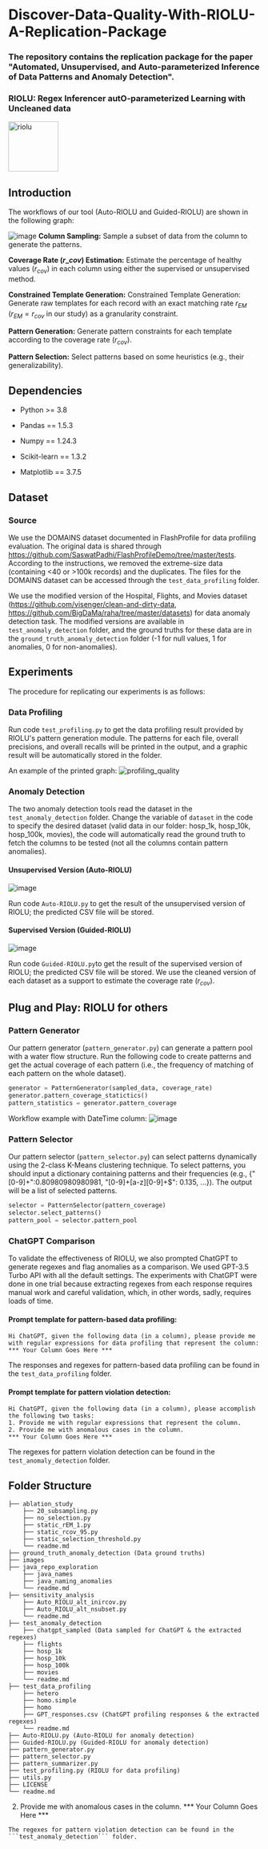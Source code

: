 # Discover-Data-Quality-With-RIOLU-A-Replication-Package

### The repository contains the replication package for the paper "Automated, Unsupervised, and Auto-parameterized Inference of Data Patterns and Anomaly Detection".
### RIOLU: Regex Inferencer autO-parameterized Learning with Uncleaned data
<img src="./images/316591300-f91de69f-25a8-4ace-8e0b-eb225434272d.png" alt="riolu" width="100" height="100">



## Introduction
The workflows of our tool (Auto-RIOLU and Guided-RIOLU) are shown in the following graph:

![image](./images/methodology_overview.jpg?raw=true)
**Column Sampling:** Sample a subset of data from the column to generate the patterns. 

**Coverage Rate ($r\_{cov}$) Estimation:** Estimate the percentage of healthy values ($r_{cov}$) in each column using either the supervised or unsupervised method.

**Constrained Template Generation:** Constrained Template Generation: Generate raw templates for each record with an exact matching rate $r_{EM}$ ($r_{EM}=r_{cov}$ in our study) as a granularity constraint.

**Pattern Generation:** Generate pattern constraints for each template according to the coverage rate ($r_{cov}$).

**Pattern Selection:** Select patterns based on some heuristics (e.g., their generalizability). 

## Dependencies

- Python >= 3.8

- Pandas == 1.5.3

- Numpy == 1.24.3

- Scikit-learn == 1.3.2

- Matplotlib == 3.7.5

## Dataset

### Source
We use the DOMAINS dataset documented in FlashProfile for data profiling evaluation. The original data is shared through https://github.com/SaswatPadhi/FlashProfileDemo/tree/master/tests. According to the instructions, we removed the extreme-size data (containing <40 or >100k records) and the duplicates. The files for the DOMAINS dataset can be accessed through the ```test_data_profiling``` folder. 

We use the modified version of the Hospital, Flights, and Movies dataset (https://github.com/visenger/clean-and-dirty-data, https://github.com/BigDaMa/raha/tree/master/datasets) for data anomaly detection task. The modified versions are available in ```test_anomaly_detection``` folder, and the ground truths for these data are in the ```ground_truth_anomaly_detection``` folder (-1 for null values, 1 for anomalies, 0 for non-anomalies). 

## Experiments
The procedure for replicating our experiments is as follows:

### Data Profiling
Run code ```test_profiling.py``` to get the data profiling result provided by RIOLU's pattern generation module. The patterns for each file, overall precisions, and overall recalls will be printed in the output, and a graphic result will be automatically stored in the folder. 

An example of the printed graph: 
![profiling_quality](./images/profiling_quality.png?raw=true)

### Anomaly Detection
The two anomaly detection tools read the dataset in the ```test_anomaly_detection``` folder. Change the variable of ```dataset``` in the code to specify the desired dataset (valid data in our folder: hosp_1k, hosp_10k, hosp_100k, movies), the code will automatically read the ground truth to fetch the columns to be tested (not all the columns contain pattern anomalies). 

#### Unsupervised Version (Auto-RIOLU)
![image](./images/unsupervised_coverage_rate_estimation.jpg?raw=true)

Run code ```Auto-RIOLU.py``` to get the result of the unsupervised version of RIOLU; the predicted CSV file will be stored. 

#### Supervised Version (Guided-RIOLU)
![image](./images/supervised_coverage_rate_estimation.jpg?raw=true)

Run code ```Guided-RIOLU.py```to get the result of the supervised version of RIOLU; the predicted CSV file will be stored. We use the cleaned version of each dataset as a support to estimate the coverage rate ($r_{cov}$). 

## Plug and Play: RIOLU for others
### Pattern Generator
Our pattern generator (```pattern_generator.py```) can generate a pattern pool with a water flow structure. Run the following code to create patterns and get the actual coverage of each pattern (i.e., the frequency of matching of each pattern on the whole dataset). 

```python
generator = PatternGenerator(sampled_data, coverage_rate)
generator.pattern_coverage_statictics()
pattern_statistics = generator.pattern_coverage
```

Workflow example with DateTime column:
![image](./images/generation_example.jpg?raw=true)

### Pattern Selector
Our pattern selector (```pattern_selector.py```) can select patterns dynamically using the 2-class K-Means clustering technique. To select patterns, you should input a dictionary containing patterns and their frequencies (e.g., {"[0-9]+":0.80980980980981, "[0-9]+[a-z][0-9]+$": 0.135, ...}). The output will be a list of selected patterns. 

```python
selector = PatternSelector(pattern_coverage)
selector.select_patterns()
pattern_pool = selector.pattern_pool
```

### ChatGPT Comparison
To validate the effectiveness of RIOLU, we also prompted ChatGPT to generate regexes and flag anomalies as a comparison. We used GPT-3.5 Turbo API with all the default settings. The experiments with ChatGPT were done in one trial because extracting regexes from each response requires manual work and careful validation, which, in other words, sadly, requires loads of time. 

#### Prompt template for pattern-based data profiling:
```
Hi ChatGPT, given the following data (in a column), please provide me with regular expressions for data profiling that represent the column:
*** Your Column Goes Here ***
```
The responses and regexes for pattern-based data profiling can be found in the ```test_data_profiling``` folder.

#### Prompt template for pattern violation detection:
```
Hi ChatGPT, given the following data (in a column), please accomplish the following two tasks:
1. Provide me with regular expressions that represent the column.
2. Provide me with anomalous cases in the column.
*** Your Column Goes Here ***
```
The regexes for pattern violation detection can be found in the ```test_anomaly_detection``` folder.

## Folder Structure
```
├── ablation_study  
    ├── 20_subsampling.py
    ├── no_selection.py
    ├── static_rEM_1.py
    ├── static_rcov_95.py
    ├── static_selection_threshold.py
    └── readme.md
├── ground_truth_anomaly_detection (Data ground truths)
├── images                     
├── java_repo_exploration   
    ├── java_names
    ├── java_naming_anomalies
    └── readme.md
├── sensitivity_analysis
    ├── Auto_RIOLU_alt_inircov.py
    ├── Auto_RIOLU_alt_nsubset.py
    └── readme.md
├── test_anomaly_detection
    ├── chatgpt_sampled (Data sampled for ChatGPT & the extracted regexes)
    ├── flights
    ├── hosp_1k
    ├── hosp_10k
    ├── hosp_100k
    ├── movies
    └── readme.md
├── test_data_profiling
    ├── hetero
    ├── homo.simple
    ├── homo
    ├── GPT_responses.csv (ChatGPT profiling responses & the extracted regexes)
    └── readme.md
├── Auto-RIOLU.py (Auto-RIOLU for anomaly detection)
├── Guided-RIOLU.py (Guided-RIOLU for anomaly detection)
├── pattern_generator.py
├── pattern_selector.py
├── pattern_summarizer.py
├── test_profiling.py (RIOLU for data profiling)
├── utils.py
├── LICENSE
└── readme.md
```
2. Provide me with anomalous cases in the column.
*** Your Column Goes Here ***
```
The regexes for pattern violation detection can be found in the ```test_anomaly_detection``` folder.

